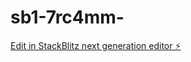 # sb1-7rc4mm-

[Edit in StackBlitz next generation editor ⚡️](https://stackblitz.com/~/github.com/yakar001/sb1-7rc4mm-)